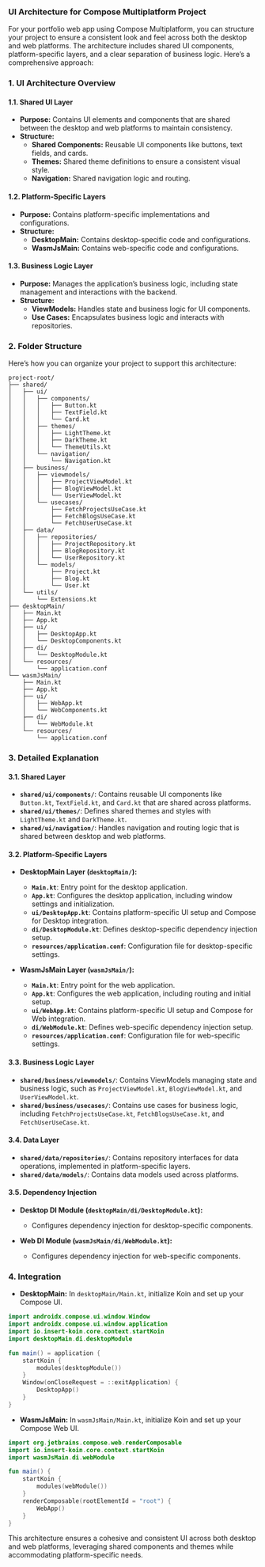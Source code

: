 ### **UI Architecture for Compose Multiplatform Project**

For your portfolio web app using Compose Multiplatform, you can structure your project to ensure a consistent look and feel across both the desktop and web platforms. The architecture includes shared UI components, platform-specific layers, and a clear separation of business logic. Here’s a comprehensive approach:

### **1. UI Architecture Overview**

#### **1.1. Shared UI Layer**

- **Purpose:** Contains UI elements and components that are shared between the desktop and web platforms to maintain consistency.
- **Structure:**
    - **Shared Components:** Reusable UI components like buttons, text fields, and cards.
    - **Themes:** Shared theme definitions to ensure a consistent visual style.
    - **Navigation:** Shared navigation logic and routing.

#### **1.2. Platform-Specific Layers**

- **Purpose:** Contains platform-specific implementations and configurations.
- **Structure:**
    - **DesktopMain:** Contains desktop-specific code and configurations.
    - **WasmJsMain:** Contains web-specific code and configurations.

#### **1.3. Business Logic Layer**

- **Purpose:** Manages the application’s business logic, including state management and interactions with the backend.
- **Structure:**
    - **ViewModels:** Handles state and business logic for UI components.
    - **Use Cases:** Encapsulates business logic and interacts with repositories.

### **2. Folder Structure**

Here’s how you can organize your project to support this architecture:

```
project-root/
├── shared/
│   ├── ui/
│   │   ├── components/
│   │   │   ├── Button.kt
│   │   │   ├── TextField.kt
│   │   │   └── Card.kt
│   │   ├── themes/
│   │   │   ├── LightTheme.kt
│   │   │   ├── DarkTheme.kt
│   │   │   └── ThemeUtils.kt
│   │   └── navigation/
│   │       └── Navigation.kt
│   ├── business/
│   │   ├── viewmodels/
│   │   │   ├── ProjectViewModel.kt
│   │   │   ├── BlogViewModel.kt
│   │   │   └── UserViewModel.kt
│   │   └── usecases/
│   │       ├── FetchProjectsUseCase.kt
│   │       ├── FetchBlogsUseCase.kt
│   │       └── FetchUserUseCase.kt
│   ├── data/
│   │   ├── repositories/
│   │   │   ├── ProjectRepository.kt
│   │   │   ├── BlogRepository.kt
│   │   │   └── UserRepository.kt
│   │   └── models/
│   │       ├── Project.kt
│   │       ├── Blog.kt
│   │       └── User.kt
│   └── utils/
│       └── Extensions.kt
├── desktopMain/
│   ├── Main.kt
│   ├── App.kt
│   ├── ui/
│   │   ├── DesktopApp.kt
│   │   └── DesktopComponents.kt
│   ├── di/
│   │   └── DesktopModule.kt
│   └── resources/
│       └── application.conf
└── wasmJsMain/
    ├── Main.kt
    ├── App.kt
    ├── ui/
    │   ├── WebApp.kt
    │   └── WebComponents.kt
    ├── di/
    │   └── WebModule.kt
    └── resources/
        └── application.conf
```

### **3. Detailed Explanation**

#### **3.1. Shared Layer**

- **`shared/ui/components/`**: Contains reusable UI components like `Button.kt`, `TextField.kt`, and `Card.kt` that are shared across platforms.
- **`shared/ui/themes/`**: Defines shared themes and styles with `LightTheme.kt` and `DarkTheme.kt`.
- **`shared/ui/navigation/`**: Handles navigation and routing logic that is shared between desktop and web platforms.

#### **3.2. Platform-Specific Layers**

- **DesktopMain Layer (`desktopMain/`):**
    - **`Main.kt`**: Entry point for the desktop application.
    - **`App.kt`**: Configures the desktop application, including window settings and initialization.
    - **`ui/DesktopApp.kt`**: Contains platform-specific UI setup and Compose for Desktop integration.
    - **`di/DesktopModule.kt`**: Defines desktop-specific dependency injection setup.
    - **`resources/application.conf`**: Configuration file for desktop-specific settings.

- **WasmJsMain Layer (`wasmJsMain/`):**
    - **`Main.kt`**: Entry point for the web application.
    - **`App.kt`**: Configures the web application, including routing and initial setup.
    - **`ui/WebApp.kt`**: Contains platform-specific UI setup and Compose for Web integration.
    - **`di/WebModule.kt`**: Defines web-specific dependency injection setup.
    - **`resources/application.conf`**: Configuration file for web-specific settings.

#### **3.3. Business Logic Layer**

- **`shared/business/viewmodels/`**: Contains ViewModels managing state and business logic, such as `ProjectViewModel.kt`, `BlogViewModel.kt`, and `UserViewModel.kt`.
- **`shared/business/usecases/`**: Contains use cases for business logic, including `FetchProjectsUseCase.kt`, `FetchBlogsUseCase.kt`, and `FetchUserUseCase.kt`.

#### **3.4. Data Layer**

- **`shared/data/repositories/`**: Contains repository interfaces for data operations, implemented in platform-specific layers.
- **`shared/data/models/`**: Contains data models used across platforms.

#### **3.5. Dependency Injection**

- **Desktop DI Module (`desktopMain/di/DesktopModule.kt`):**
    - Configures dependency injection for desktop-specific components.

- **Web DI Module (`wasmJsMain/di/WebModule.kt`):**
    - Configures dependency injection for web-specific components.

### **4. Integration**

- **DesktopMain:** In `desktopMain/Main.kt`, initialize Koin and set up your Compose UI.

```kotlin
import androidx.compose.ui.window.Window
import androidx.compose.ui.window.application
import io.insert-koin.core.context.startKoin
import desktopMain.di.desktopModule

fun main() = application {
    startKoin {
        modules(desktopModule())
    }
    Window(onCloseRequest = ::exitApplication) {
        DesktopApp()
    }
}
```

- **WasmJsMain:** In `wasmJsMain/Main.kt`, initialize Koin and set up your Compose Web UI.

```kotlin
import org.jetbrains.compose.web.renderComposable
import io.insert-koin.core.context.startKoin
import wasmJsMain.di.webModule

fun main() {
    startKoin {
        modules(webModule())
    }
    renderComposable(rootElementId = "root") {
        WebApp()
    }
}
```

This architecture ensures a cohesive and consistent UI across both desktop and web platforms, leveraging shared components and themes while accommodating platform-specific needs.